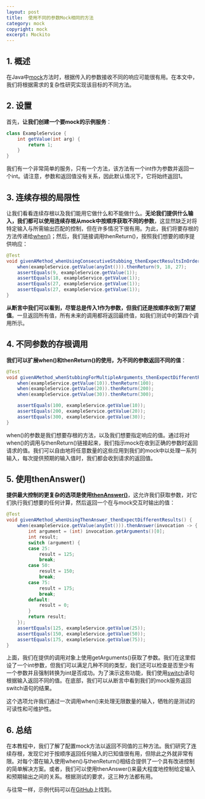 ```yaml
---
layout: post
title:  使用不同的参数Mock相同的方法
category: mock
copyright: mock
excerpt: Mockito
---
```


## 1. 概述

在Java中[mock](https://www.baeldung.com/mockito-series)方法时，根据传入的参数接收不同的响应可能很有用。在本文中，我们将根据需求的复杂性研究实现该目标的不同方法。

## 2. 设置

首先，**让我们创建一个要mock的示例服务**：

```java
class ExampleService {
    int getValue(int arg) {
        return 1;
    }
}
```

我们有一个非常简单的服务，只有一个方法，该方法有一个int作为参数并返回一个int。请注意，参数和返回值没有关系，因此默认情况下，它将始终返回1。

## 3. 连续存根的局限性

让我们看看连续存根以及我们能用它做什么和不能做什么。**无论我们提供什么输入，我们都可以使用连续存根从mock中按顺序获取不同的参数**，这显然缺乏对将特定输入与所需输出匹配的控制，但在许多情况下很有用。为此，我们将要存根的方法传递给[when()](https://www.baeldung.com/mockito-behavior)；然后，我们链接调用thenReturn()，按照我们想要的顺序提供响应：

```java
@Test
void givenAMethod_whenUsingConsecutiveStubbing_thenExpectResultsInOrder(){
    when(exampleService.getValue(anyInt())).thenReturn(9, 18, 27);
    assertEquals(9, exampleService.getValue(1));
    assertEquals(18, exampleService.getValue(1));
    assertEquals(27, exampleService.getValue(1));
    assertEquals(27, exampleService.getValue(1));
}
```

**从断言中我们可以看到，尽管总是传入1作为参数，但我们还是按顺序收到了期望值**。一旦返回所有值，所有未来的调用都将返回最终值，如我们测试中的第四个调用所示。

## 4. 不同参数的存根调用

**我们可以扩展when()和thenReturn()的使用，为不同的参数返回不同的值**： 

```java
@Test
void givenAMethod_whenStubbingForMultipleArguments_thenExpectDifferentResults() {
    when(exampleService.getValue(10)).thenReturn(100);
    when(exampleService.getValue(20)).thenReturn(200);
    when(exampleService.getValue(30)).thenReturn(300);

    assertEquals(100, exampleService.getValue(10));
    assertEquals(200, exampleService.getValue(20));
    assertEquals(300, exampleService.getValue(30));
}
```

when()的参数是我们想要存根的方法，以及我们想要指定响应的值。通过将对when()的调用与thenReturn()链接起来，我们指示mock在收到正确的参数时返回请求的值。我们可以自由地将任意数量的这些应用到我们的mock中以处理一系列输入，每次提供预期的输入值时，我们都会收到请求的返回值。

## 5. 使用thenAnswer()

**提供最大控制的更复杂的选项是使用[thenAnswer()](https://www.baeldung.com/mockito-additionalanswers)**，这允许我们获取参数，对它们执行我们想要的任何计算，然后返回一个在与mock交互时输出的值：

```java
@Test
void givenAMethod_whenUsingThenAnswer_thenExpectDifferentResults() {
    when(exampleService.getValue(anyInt())).thenAnswer(invocation -> {
        int argument = (int) invocation.getArguments()[0];
        int result;
        switch (argument) {
        case 25:
            result = 125;
            break;
        case 50:
            result = 150;
            break;
        case 75:
            result = 175;
            break;
        default:
            result = 0;
        }
        return result;
    });
    assertEquals(125, exampleService.getValue(25));
    assertEquals(150, exampleService.getValue(50));
    assertEquals(175, exampleService.getValue(75));
}
```

上面，我们在提供的调用对象上使用getArguments()获取了参数。我们在这里假设了一个int参数，但我们可以满足几种不同的类型，我们还可以检查是否至少有一个参数并且强制转换为int是否成功。为了演示这些功能，我们使用[switch](https://www.baeldung.com/java-switch)语句根据输入返回不同的值。在底部，我们可以从断言中看到我们的mock服务返回switch语句的结果。

这个选项允许我们通过一次调用when()来处理无限数量的输入，牺牲的是测试的可读性和可维护性。

## 6. 总结

在本教程中，我们了解了配置mock方法以返回不同值的三种方法。我们研究了连续存根，发现它对于按顺序返回任何输入的已知值很有用，但除此之外就非常有限。对每个潜在输入使用when()与thenReturn()相结合提供了一个具有改进控制的简单解决方案。或者，我们可以使用thenAnswer()来最大程度地控制给定输入和预期输出之间的关系。根据测试的要求，这三种方法都有用。

与往常一样，示例代码可以在[GitHub](https://github.com/tuyucheng7/taketoday-tutorial4j/tree/master/software.test/mockito-2)上找到。